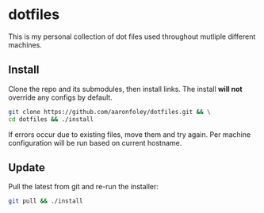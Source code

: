 dotfiles
========

This is my personal collection of dot files used throughout mutliple different machines.

Install
-----
Clone the repo and its submodules, then install links.
The install **will not** override any configs by default.

```sh
git clone https://github.com/aaronfoley/dotfiles.git && \
cd dotfiles && ./install
```

If errors occur due to existing files, move them and try again.
Per machine configuration will be run based on current hostname.

Update
-----

Pull the latest from git and re-run the installer:

```sh
git pull && ./install
```
